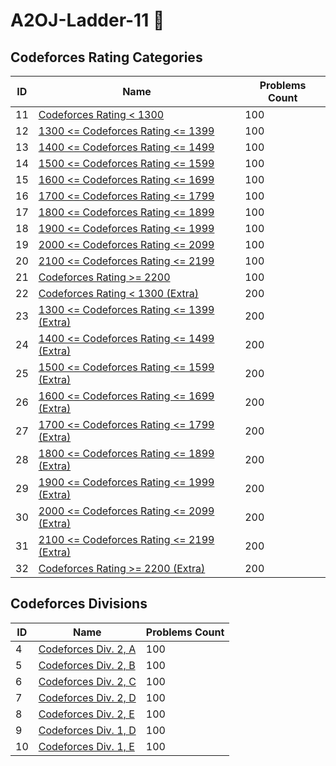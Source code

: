 # A2OJ-Ladder-11 🎉

## Codeforces Rating Categories

| ID  | Name                                    | Problems Count |
| --- | --------------------------------------- | -------------- |
| 11  | [Codeforces Rating < 1300](https://earthshakira.github.io/a2oj-clientside/server/Ladder11.html) | 100            |
| 12  | [1300 <= Codeforces Rating <= 1399](https://earthshakira.github.io/a2oj-clientside/server/Ladder12.html) | 100            |
| 13  | [1400 <= Codeforces Rating <= 1499](https://earthshakira.github.io/a2oj-clientside/server/Ladder13.html) | 100            |
| 14  | [1500 <= Codeforces Rating <= 1599](https://earthshakira.github.io/a2oj-clientside/server/Ladder14.html) | 100            |
| 15  | [1600 <= Codeforces Rating <= 1699](https://earthshakira.github.io/a2oj-clientside/server/Ladder15.html) | 100            |
| 16  | [1700 <= Codeforces Rating <= 1799](https://earthshakira.github.io/a2oj-clientside/server/Ladder16.html) | 100            |
| 17  | [1800 <= Codeforces Rating <= 1899](https://earthshakira.github.io/a2oj-clientside/server/Ladder17.html) | 100            |
| 18  | [1900 <= Codeforces Rating <= 1999](https://earthshakira.github.io/a2oj-clientside/server/Ladder18.html) | 100            |
| 19  | [2000 <= Codeforces Rating <= 2099](https://earthshakira.github.io/a2oj-clientside/server/Ladder19.html) | 100            |
| 20  | [2100 <= Codeforces Rating <= 2199](https://earthshakira.github.io/a2oj-clientside/server/Ladder20.html) | 100            |
| 21  | [Codeforces Rating >= 2200](https://earthshakira.github.io/a2oj-clientside/server/Ladder21.html) | 100            |
| 22  | [Codeforces Rating < 1300 (Extra)](https://earthshakira.github.io/a2oj-clientside/server/Ladder22.html) | 200            |
| 23  | [1300 <= Codeforces Rating <= 1399 (Extra)](https://earthshakira.github.io/a2oj-clientside/server/Ladder23.html) | 200         |
| 24  | [1400 <= Codeforces Rating <= 1499 (Extra)](https://earthshakira.github.io/a2oj-clientside/server/Ladder24.html) | 200         |
| 25  | [1500 <= Codeforces Rating <= 1599 (Extra)](https://earthshakira.github.io/a2oj-clientside/server/Ladder25.html) | 200         |
| 26  | [1600 <= Codeforces Rating <= 1699 (Extra)](https://earthshakira.github.io/a2oj-clientside/server/Ladder26.html) | 200         |
| 27  | [1700 <= Codeforces Rating <= 1799 (Extra)](https://earthshakira.github.io/a2oj-clientside/server/Ladder27.html) | 200         |
| 28  | [1800 <= Codeforces Rating <= 1899 (Extra)](https://earthshakira.github.io/a2oj-clientside/server/Ladder28.html) | 200         |
| 29  | [1900 <= Codeforces Rating <= 1999 (Extra)](https://earthshakira.github.io/a2oj-clientside/server/Ladder29.html) | 200         |
| 30  | [2000 <= Codeforces Rating <= 2099 (Extra)](https://earthshakira.github.io/a2oj-clientside/server/Ladder30.html) | 200         |
| 31  | [2100 <= Codeforces Rating <= 2199 (Extra)](https://earthshakira.github.io/a2oj-clientside/server/Ladder31.html) | 200         |
| 32  | [Codeforces Rating >= 2200 (Extra)](https://earthshakira.github.io/a2oj-clientside/server/Ladder32.html) | 200            |

## Codeforces Divisions

| ID  | Name                                    | Problems Count |
| --- | --------------------------------------- | -------------- |
| 4   | [Codeforces Div. 2, A](https://earthshakira.github.io/a2oj-clientside/server/Ladder4.html)  | 100            |
| 5   | [Codeforces Div. 2, B](https://earthshakira.github.io/a2oj-clientside/server/Ladder5.html)  | 100            |
| 6   | [Codeforces Div. 2, C](https://earthshakira.github.io/a2oj-clientside/server/Ladder6.html)  | 100            |
| 7   | [Codeforces Div. 2, D](https://earthshakira.github.io/a2oj-clientside/server/Ladder7.html)  | 100            |
| 8   | [Codeforces Div. 2, E](https://earthshakira.github.io/a2oj-clientside/server/Ladder8.html)  | 100            |
| 9   | [Codeforces Div. 1, D](https://earthshakira.github.io/a2oj-clientside/server/Ladder9.html)  | 100            |
| 10  | [Codeforces Div. 1, E](https://earthshakira.github.io/a2oj-clientside/server/Ladder10.html)  | 100            |
